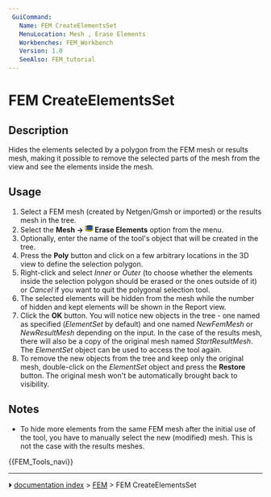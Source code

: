 ```yaml
---
 GuiCommand:
   Name: FEM CreateElementsSet
   MenuLocation: Mesh , Erase Elements
   Workbenches: FEM_Workbench
   Version: 1.0
   SeeAlso: FEM_tutorial
---
```


# FEM CreateElementsSet

## Description

Hides the elements selected by a polygon from the FEM mesh or results mesh, making it possible to remove the selected parts of the mesh from the view and see the elements inside the mesh.

## Usage

1.  Select a FEM mesh (created by Netgen/Gmsh or imported) or the results mesh in the tree.
2.  Select the **Mesh → <img src="images/FEM_CreateElementsSet.svg" width=16px> Erase Elements** option from the menu.
3.  Optionally, enter the name of the tool\'s object that will be created in the tree.
4.  Press the **Poly** button and click on a few arbitrary locations in the 3D view to define the selection polygon.
5.  Right-click and select *Inner* or *Outer* (to choose whether the elements inside the selection polygon should be erased or the ones outside of it) or *Cancel* if you want to quit the polygonal selection tool.
6.  The selected elements will be hidden from the mesh while the number of hidden and kept elements will be shown in the Report view.
7.  Click the **OK** button. You will notice new objects in the tree - one named as specified (*ElementSet* by default) and one named *NewFemMesh* or *NewResultMesh* depending on the input. In the case of the results mesh, there will also be a copy of the original mesh named *StartResultMesh*. The *ElementSet* object can be used to access the tool again.
8.  To remove the new objects from the tree and keep only the original mesh, double-click on the *ElementSet* object and press the **Restore** button. The original mesh won\'t be automatically brought back to visibility.

## Notes

-   To hide more elements from the same FEM mesh after the initial use of the tool, you have to manually select the new (modified) mesh. This is not the case with the results meshes.




 {{FEM_Tools_navi}}



---
⏵ [documentation index](../README.md) > [FEM](Category_FEM.md) > FEM CreateElementsSet
